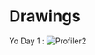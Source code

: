 # Drawings
Yo Day 1 : 
![Profiler2](https://cdn.discordapp.com/attachments/577302803199033357/893733376597581865/image0.jpg)
